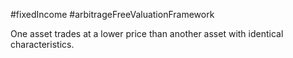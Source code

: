#fixedIncome #arbitrageFreeValuationFramework 

One asset trades at a lower price than another asset with identical characteristics. 